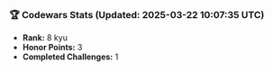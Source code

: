 ### 🏆 Codewars Stats (Updated: 2025-03-22 10:07:35 UTC)

- **Rank:** 8 kyu
- **Honor Points:** 3
- **Completed Challenges:** 1
